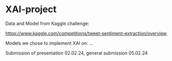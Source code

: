 # XAI-project

 Data and Model from Kaggle challenge:
 
 https://www.kaggle.com/competitions/tweet-sentiment-extraction/overview
 
 
 Models we chose to implement XAI on:
 ...
 
 Submission of presentation 02.02.24, general submission 05.02.24